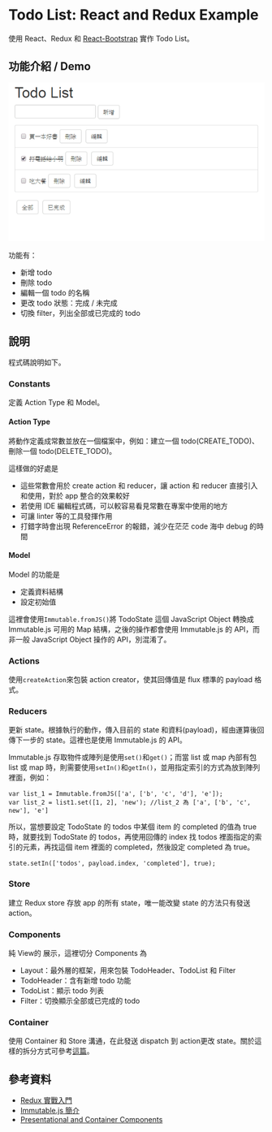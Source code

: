 # Todo List: React and Redux Example
使用 React、Redux 和 [React-Bootstrap](https://react-bootstrap.github.io) 實作 Todo List。

## 功能介紹 / Demo
![Todo List -  React and Redux Example](demo.gif)

功能有：

- 新增 todo
- 刪除 todo
- 編輯一個 todo 的名稱
- 更改 todo 狀態：完成 / 未完成
- 切換 filter，列出全部或已完成的 todo

## 說明
程式碼說明如下。

### Constants
定義 Action Type 和 Model。

#### Action Type
將動作定義成常數並放在一個檔案中，例如：建立一個 todo(CREATE_TODO)、刪除一個 todo(DELETE_TODO)。

這樣做的好處是

- 這些常數會用於 create action 和 reducer，讓 action 和 reducer 直接引入和使用，對於 app 整合的效果較好
- 若使用 IDE 編輯程式碼，可以較容易看見常數在專案中使用的地方
- 可讓 linter 等的工具發揮作用
- 打錯字時會出現 ReferenceError 的報錯，減少在茫茫 code 海中 debug 的時間

#### Model
Model 的功能是

- 定義資料結構
- 設定初始值

這裡會使用`Immutable.fromJS()`將 TodoState 這個 JavaScript Object 轉換成 Immutable.js 可用的 Map 結構，之後的操作都會使用 Immutable.js 的 API，而非一般 JavaScript Object 操作的 API，別混淆了。

### Actions
使用`createAction`來包裝 action creator，使其回傳值是 flux 標準的 payload 格式。

### Reducers
更新 state。根據執行的動作，傳入目前的 state 和資料(payload)，經由運算後回傳下一步的 state。這裡也是使用 Immutable.js 的 API。

Immutable.js 存取物件或陣列是使用`set()`和`get()`；而當 list 或 map 內部有包 list 或 map 時，則需要使用`setIn()`和`getIn()`，並用指定索引的方式為放到陣列裡面，例如：

    var list_1 = Immutable.fromJS(['a', ['b', 'c', 'd'], 'e']);
    var list_2 = list1.set([1, 2], 'new'); //list_2 為 ['a', ['b', 'c', new'], 'e']

所以，當想要設定 TodoState 的 todos 中某個 item 的 completed 的值為 true 時，就要找到 TodoState 的 todos，再使用回傳的 index 找 todos 裡面指定的索引的元素，再找這個 item 裡面的 completed，然後設定 completed 為 true。

    state.setIn(['todos', payload.index, 'completed'], true);

### Store
建立 Redux store 存放 app 的所有 state，唯一能改變 state 的方法只有發送 action。

### Components
純 View的 展示，這裡切分 Components 為

- Layout：最外層的框架，用來包裝 TodoHeader、TodoList 和 Filter
- TodoHeader：含有新增 todo 功能
- TodoList：顯示 todo 列表
- Filter：切換顯示全部或已完成的 todo

### Container
使用 Container 和 Store 溝通，在此發送 dispatch 到 action更改 state。關於這樣的拆分方式可參考[這篇](https://medium.com/@dan_abramov/smart-and-dumb-components-7ca2f9a7c7d0#.nr2ds9lyk)。

## 參考資料
- [Redux 實戰入門](https://github.com/kdchang/reactjs101/blob/master/Ch07/react-redux-real-world-example.md)
- [Immutable.js 簡介](https://rhadow.github.io/2015/05/10/flux-immutable)
- [Presentational and Container Components](https://medium.com/@dan_abramov/smart-and-dumb-components-7ca2f9a7c7d0#.nr2ds9lyk)